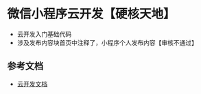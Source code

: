 # 微信小程序云开发【硬核天地】

- 云开发入门基础代码
- 涉及发布内容块首页中注释了，小程序个人发布内容【审核不通过】

## 参考文档

- [云开发文档](https://developers.weixin.qq.com/miniprogram/dev/wxcloud/basis/getting-started.html)

